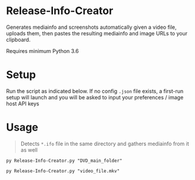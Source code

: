 # Release-Info-Creator
Generates mediainfo and screenshots automatically given a video file, uploads them, then pastes the resulting mediainfo and image URLs to your clipboard.

Requires minimum Python 3.6


# Setup
Run the script as indicated below. If no config `.json` file exists, a first-run setup will launch and you will be asked to input your preferences / image host API keys


# Usage
	
> Detects `*.ifo` file in the same directory and gathers mediainfo from it as well

    py Release-Info-Creator.py "DVD_main_folder"

    py Release-Info-Creator.py "video_file.mkv"
